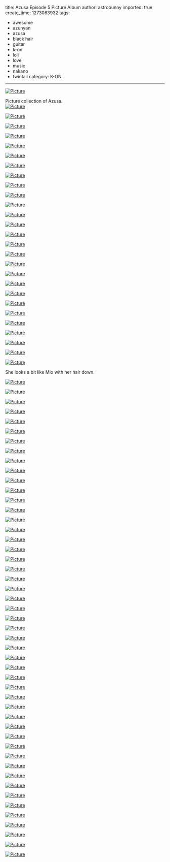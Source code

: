 title: Azusa Episode 5 Picture Album
author: astrobunny
imported: true
create_time: 1273083932
tags:
- awesome
- azunyan
- azusa
- black hair
- guitar
- k-on
- loli
- love
- music
- nakano
- twintail
category: K-ON
---
 [![](wp-uploads/2010/05/wpid-CoalGuys-K-ON-S2-05-4B19B10F_0-500x281.jpg "Picture")](/images/wp-uploads/2010/05/wpid-CoalGuys-K-ON-S2-05-4B19B10F_0.jpg)  
  
Picture collection of Azusa. <!--more-->  
 [![](wp-uploads/2010/05/wpid-CoalGuys-K-ON-S2-05-4B19B10F_1-500x281.jpg "Picture")](/images/wp-uploads/2010/05/wpid-CoalGuys-K-ON-S2-05-4B19B10F_1.jpg)  
  
 [![](wp-uploads/2010/05/wpid-CoalGuys-K-ON-S2-05-4B19B10F_2-500x281.jpg "Picture")](/images/wp-uploads/2010/05/wpid-CoalGuys-K-ON-S2-05-4B19B10F_2.jpg)  
  
 [![](wp-uploads/2010/05/wpid-CoalGuys-K-ON-S2-05-4B19B10F_3-500x281.jpg "Picture")](/images/wp-uploads/2010/05/wpid-CoalGuys-K-ON-S2-05-4B19B10F_3.jpg)  
  
 [![](wp-uploads/2010/05/wpid-CoalGuys-K-ON-S2-05-4B19B10F_4-500x281.jpg "Picture")](/images/wp-uploads/2010/05/wpid-CoalGuys-K-ON-S2-05-4B19B10F_4.jpg)  
  
 [![](wp-uploads/2010/05/wpid-CoalGuys-K-ON-S2-05-4B19B10F_5-500x281.jpg "Picture")](/images/wp-uploads/2010/05/wpid-CoalGuys-K-ON-S2-05-4B19B10F_5.jpg)  
  
 [![](wp-uploads/2010/05/wpid-CoalGuys-K-ON-S2-05-4B19B10F_6-500x281.jpg "Picture")](/images/wp-uploads/2010/05/wpid-CoalGuys-K-ON-S2-05-4B19B10F_6.jpg)  
  
 [![](wp-uploads/2010/05/wpid-CoalGuys-K-ON-S2-05-4B19B10F_8-500x281.jpg "Picture")](/images/wp-uploads/2010/05/wpid-CoalGuys-K-ON-S2-05-4B19B10F_8.jpg)  
  
 [![](wp-uploads/2010/05/wpid-CoalGuys-K-ON-S2-05-4B19B10F_9-500x281.jpg "Picture")](/images/wp-uploads/2010/05/wpid-CoalGuys-K-ON-S2-05-4B19B10F_9.jpg)  
  
 [![](wp-uploads/2010/05/wpid-CoalGuys-K-ON-S2-05-4B19B10F_10-500x281.jpg "Picture")](/images/wp-uploads/2010/05/wpid-CoalGuys-K-ON-S2-05-4B19B10F_10.jpg)  
  
 [![](wp-uploads/2010/05/wpid-CoalGuys-K-ON-S2-05-4B19B10F_11-500x281.jpg "Picture")](/images/wp-uploads/2010/05/wpid-CoalGuys-K-ON-S2-05-4B19B10F_11.jpg)  
  
 [![](wp-uploads/2010/05/wpid-CoalGuys-K-ON-S2-05-4B19B10F_12-500x281.jpg "Picture")](/images/wp-uploads/2010/05/wpid-CoalGuys-K-ON-S2-05-4B19B10F_12.jpg)  
  
 [![](wp-uploads/2010/05/wpid-CoalGuys-K-ON-S2-05-4B19B10F_13-500x281.jpg "Picture")](/images/wp-uploads/2010/05/wpid-CoalGuys-K-ON-S2-05-4B19B10F_13.jpg)  
  
 [![](wp-uploads/2010/05/wpid-CoalGuys-K-ON-S2-05-4B19B10F_14-500x281.jpg "Picture")](/images/wp-uploads/2010/05/wpid-CoalGuys-K-ON-S2-05-4B19B10F_14.jpg)  
  
 [![](wp-uploads/2010/05/wpid-CoalGuys-K-ON-S2-05-4B19B10F_15-500x281.jpg "Picture")](/images/wp-uploads/2010/05/wpid-CoalGuys-K-ON-S2-05-4B19B10F_15.jpg)  
  
 [![](wp-uploads/2010/05/wpid-CoalGuys-K-ON-S2-05-4B19B10F_16-500x281.jpg "Picture")](/images/wp-uploads/2010/05/wpid-CoalGuys-K-ON-S2-05-4B19B10F_16.jpg)  
  
 [![](wp-uploads/2010/05/wpid-CoalGuys-K-ON-S2-05-4B19B10F_17-500x281.jpg "Picture")](/images/wp-uploads/2010/05/wpid-CoalGuys-K-ON-S2-05-4B19B10F_17.jpg)  
  
 [![](wp-uploads/2010/05/wpid-CoalGuys-K-ON-S2-05-4B19B10F_19-500x281.jpg "Picture")](/images/wp-uploads/2010/05/wpid-CoalGuys-K-ON-S2-05-4B19B10F_19.jpg)  
  
 [![](wp-uploads/2010/05/wpid-CoalGuys-K-ON-S2-05-4B19B10F_20-500x281.jpg "Picture")](/images/wp-uploads/2010/05/wpid-CoalGuys-K-ON-S2-05-4B19B10F_20.jpg)  
  
 [![](wp-uploads/2010/05/wpid-CoalGuys-K-ON-S2-05-4B19B10F_21-500x281.jpg "Picture")](/images/wp-uploads/2010/05/wpid-CoalGuys-K-ON-S2-05-4B19B10F_21.jpg)  
  
 [![](wp-uploads/2010/05/wpid-CoalGuys-K-ON-S2-05-4B19B10F_22-500x281.jpg "Picture")](/images/wp-uploads/2010/05/wpid-CoalGuys-K-ON-S2-05-4B19B10F_22.jpg)  
  
 [![](wp-uploads/2010/05/wpid-CoalGuys-K-ON-S2-05-4B19B10F_23-500x281.jpg "Picture")](/images/wp-uploads/2010/05/wpid-CoalGuys-K-ON-S2-05-4B19B10F_23.jpg)  
  
 [![](wp-uploads/2010/05/wpid-CoalGuys-K-ON-S2-05-4B19B10F_24-500x281.jpg "Picture")](/images/wp-uploads/2010/05/wpid-CoalGuys-K-ON-S2-05-4B19B10F_24.jpg)  
  
 [![](wp-uploads/2010/05/wpid-CoalGuys-K-ON-S2-05-4B19B10F_25-500x281.jpg "Picture")](/images/wp-uploads/2010/05/wpid-CoalGuys-K-ON-S2-05-4B19B10F_25.jpg)  
  
 [![](wp-uploads/2010/05/wpid-CoalGuys-K-ON-S2-05-4B19B10F_26-500x281.jpg "Picture")](/images/wp-uploads/2010/05/wpid-CoalGuys-K-ON-S2-05-4B19B10F_26.jpg)  
  
 [![](wp-uploads/2010/05/wpid-CoalGuys-K-ON-S2-05-4B19B10F_27-500x281.jpg "Picture")](/images/wp-uploads/2010/05/wpid-CoalGuys-K-ON-S2-05-4B19B10F_27.jpg)  
  
 [![](wp-uploads/2010/05/wpid-CoalGuys-K-ON-S2-05-4B19B10F_28-500x281.jpg "Picture")](/images/wp-uploads/2010/05/wpid-CoalGuys-K-ON-S2-05-4B19B10F_28.jpg)  
  
 [![](wp-uploads/2010/05/wpid-CoalGuys-K-ON-S2-05-4B19B10F_29-500x281.jpg "Picture")](/images/wp-uploads/2010/05/wpid-CoalGuys-K-ON-S2-05-4B19B10F_29.jpg)  
  
She looks a bit like Mio with her hair down.  
  
 [![](wp-uploads/2010/05/wpid-CoalGuys-K-ON-S2-05-4B19B10F_30-500x281.jpg "Picture")](/images/wp-uploads/2010/05/wpid-CoalGuys-K-ON-S2-05-4B19B10F_30.jpg)  
  
 [![](wp-uploads/2010/05/wpid-CoalGuys-K-ON-S2-05-4B19B10F_31-500x281.jpg "Picture")](/images/wp-uploads/2010/05/wpid-CoalGuys-K-ON-S2-05-4B19B10F_31.jpg)  
  
 [![](wp-uploads/2010/05/wpid-CoalGuys-K-ON-S2-05-4B19B10F_32-500x281.jpg "Picture")](/images/wp-uploads/2010/05/wpid-CoalGuys-K-ON-S2-05-4B19B10F_32.jpg)  
  
 [![](wp-uploads/2010/05/wpid-CoalGuys-K-ON-S2-05-4B19B10F_33-500x281.jpg "Picture")](/images/wp-uploads/2010/05/wpid-CoalGuys-K-ON-S2-05-4B19B10F_33.jpg)  
  
 [![](wp-uploads/2010/05/wpid-CoalGuys-K-ON-S2-05-4B19B10F_34-500x281.jpg "Picture")](/images/wp-uploads/2010/05/wpid-CoalGuys-K-ON-S2-05-4B19B10F_34.jpg)  
  
 [![](wp-uploads/2010/05/wpid-CoalGuys-K-ON-S2-05-4B19B10F_35-500x281.jpg "Picture")](/images/wp-uploads/2010/05/wpid-CoalGuys-K-ON-S2-05-4B19B10F_35.jpg)  
  
 [![](wp-uploads/2010/05/wpid-CoalGuys-K-ON-S2-05-4B19B10F_37-500x281.jpg "Picture")](/images/wp-uploads/2010/05/wpid-CoalGuys-K-ON-S2-05-4B19B10F_37.jpg)  
  
 [![](wp-uploads/2010/05/wpid-CoalGuys-K-ON-S2-05-4B19B10F_38-500x281.jpg "Picture")](/images/wp-uploads/2010/05/wpid-CoalGuys-K-ON-S2-05-4B19B10F_38.jpg)  
  
 [![](wp-uploads/2010/05/wpid-CoalGuys-K-ON-S2-05-4B19B10F_39-500x281.jpg "Picture")](/images/wp-uploads/2010/05/wpid-CoalGuys-K-ON-S2-05-4B19B10F_39.jpg)  
  
 [![](wp-uploads/2010/05/wpid-CoalGuys-K-ON-S2-05-4B19B10F_40-500x281.jpg "Picture")](/images/wp-uploads/2010/05/wpid-CoalGuys-K-ON-S2-05-4B19B10F_40.jpg)  
  
 [![](wp-uploads/2010/05/wpid-CoalGuys-K-ON-S2-05-4B19B10F_41-500x281.jpg "Picture")](/images/wp-uploads/2010/05/wpid-CoalGuys-K-ON-S2-05-4B19B10F_41.jpg)  
  
 [![](wp-uploads/2010/05/wpid-CoalGuys-K-ON-S2-05-4B19B10F_43-500x281.jpg "Picture")](/images/wp-uploads/2010/05/wpid-CoalGuys-K-ON-S2-05-4B19B10F_43.jpg)  
  
 [![](wp-uploads/2010/05/wpid-CoalGuys-K-ON-S2-05-4B19B10F_44-500x281.jpg "Picture")](/images/wp-uploads/2010/05/wpid-CoalGuys-K-ON-S2-05-4B19B10F_44.jpg)  
  
 [![](wp-uploads/2010/05/wpid-CoalGuys-K-ON-S2-05-4B19B10F_45-500x281.jpg "Picture")](/images/wp-uploads/2010/05/wpid-CoalGuys-K-ON-S2-05-4B19B10F_45.jpg)  
  
 [![](wp-uploads/2010/05/wpid-CoalGuys-K-ON-S2-05-4B19B10F_46-500x281.jpg "Picture")](/images/wp-uploads/2010/05/wpid-CoalGuys-K-ON-S2-05-4B19B10F_46.jpg)  
  
 [![](wp-uploads/2010/05/wpid-CoalGuys-K-ON-S2-05-4B19B10F_47-500x281.jpg "Picture")](/images/wp-uploads/2010/05/wpid-CoalGuys-K-ON-S2-05-4B19B10F_47.jpg)  
  
 [![](wp-uploads/2010/05/wpid-CoalGuys-K-ON-S2-05-4B19B10F_48-500x281.jpg "Picture")](/images/wp-uploads/2010/05/wpid-CoalGuys-K-ON-S2-05-4B19B10F_48.jpg)  
  
 [![](wp-uploads/2010/05/wpid-CoalGuys-K-ON-S2-05-4B19B10F_49-500x281.jpg "Picture")](/images/wp-uploads/2010/05/wpid-CoalGuys-K-ON-S2-05-4B19B10F_49.jpg)  
  
 [![](wp-uploads/2010/05/wpid-CoalGuys-K-ON-S2-05-4B19B10F_50-500x281.jpg "Picture")](/images/wp-uploads/2010/05/wpid-CoalGuys-K-ON-S2-05-4B19B10F_50.jpg)  
  
 [![](wp-uploads/2010/05/wpid-CoalGuys-K-ON-S2-05-4B19B10F_51-500x281.jpg "Picture")](/images/wp-uploads/2010/05/wpid-CoalGuys-K-ON-S2-05-4B19B10F_51.jpg)  
  
 [![](wp-uploads/2010/05/wpid-CoalGuys-K-ON-S2-05-4B19B10F_52-500x281.jpg "Picture")](/images/wp-uploads/2010/05/wpid-CoalGuys-K-ON-S2-05-4B19B10F_52.jpg)  
  
 [![](wp-uploads/2010/05/wpid-CoalGuys-K-ON-S2-05-4B19B10F_53-500x281.jpg "Picture")](/images/wp-uploads/2010/05/wpid-CoalGuys-K-ON-S2-05-4B19B10F_53.jpg)  
  
 [![](wp-uploads/2010/05/wpid-CoalGuys-K-ON-S2-05-4B19B10F_54-500x281.jpg "Picture")](/images/wp-uploads/2010/05/wpid-CoalGuys-K-ON-S2-05-4B19B10F_54.jpg)  
  
 [![](wp-uploads/2010/05/wpid-CoalGuys-K-ON-S2-05-4B19B10F_55-500x281.jpg "Picture")](/images/wp-uploads/2010/05/wpid-CoalGuys-K-ON-S2-05-4B19B10F_55.jpg)  
  
 [![](wp-uploads/2010/05/wpid-CoalGuys-K-ON-S2-05-4B19B10F_56-500x281.jpg "Picture")](/images/wp-uploads/2010/05/wpid-CoalGuys-K-ON-S2-05-4B19B10F_56.jpg)  
  
 [![](wp-uploads/2010/05/wpid-CoalGuys-K-ON-S2-05-4B19B10F_57-500x281.jpg "Picture")](/images/wp-uploads/2010/05/wpid-CoalGuys-K-ON-S2-05-4B19B10F_57.jpg)  
  
 [![](wp-uploads/2010/05/wpid-CoalGuys-K-ON-S2-05-4B19B10F_58-500x281.jpg "Picture")](/images/wp-uploads/2010/05/wpid-CoalGuys-K-ON-S2-05-4B19B10F_58.jpg)  
  
 [![](wp-uploads/2010/05/wpid-CoalGuys-K-ON-S2-05-4B19B10F_59-500x281.jpg "Picture")](/images/wp-uploads/2010/05/wpid-CoalGuys-K-ON-S2-05-4B19B10F_59.jpg)  
  
 [![](wp-uploads/2010/05/wpid-CoalGuys-K-ON-S2-05-4B19B10F_60-500x281.jpg "Picture")](/images/wp-uploads/2010/05/wpid-CoalGuys-K-ON-S2-05-4B19B10F_60.jpg)  
  
 [![](wp-uploads/2010/05/wpid-CoalGuys-K-ON-S2-05-4B19B10F_61-500x281.jpg "Picture")](/images/wp-uploads/2010/05/wpid-CoalGuys-K-ON-S2-05-4B19B10F_61.jpg)  
  
 [![](wp-uploads/2010/05/wpid-CoalGuys-K-ON-S2-05-4B19B10F_62-500x281.jpg "Picture")](/images/wp-uploads/2010/05/wpid-CoalGuys-K-ON-S2-05-4B19B10F_62.jpg)  
  
 [![](wp-uploads/2010/05/wpid-CoalGuys-K-ON-S2-05-4B19B10F_63-500x281.jpg "Picture")](/images/wp-uploads/2010/05/wpid-CoalGuys-K-ON-S2-05-4B19B10F_63.jpg)  
  
 [![](wp-uploads/2010/05/wpid-CoalGuys-K-ON-S2-05-4B19B10F_64-500x281.jpg "Picture")](/images/wp-uploads/2010/05/wpid-CoalGuys-K-ON-S2-05-4B19B10F_64.jpg)  
  
 [![](wp-uploads/2010/05/wpid-CoalGuys-K-ON-S2-05-4B19B10F_65-500x281.jpg "Picture")](/images/wp-uploads/2010/05/wpid-CoalGuys-K-ON-S2-05-4B19B10F_65.jpg)  
  
 [![](wp-uploads/2010/05/wpid-CoalGuys-K-ON-S2-05-4B19B10F_66-500x281.jpg "Picture")](/images/wp-uploads/2010/05/wpid-CoalGuys-K-ON-S2-05-4B19B10F_66.jpg)  
  
 [![](wp-uploads/2010/05/wpid-CoalGuys-K-ON-S2-05-4B19B10F_67-500x281.jpg "Picture")](/images/wp-uploads/2010/05/wpid-CoalGuys-K-ON-S2-05-4B19B10F_67.jpg)  
  
 [![](wp-uploads/2010/05/wpid-CoalGuys-K-ON-S2-05-4B19B10F_68-500x281.jpg "Picture")](/images/wp-uploads/2010/05/wpid-CoalGuys-K-ON-S2-05-4B19B10F_68.jpg)  
  
 [![](wp-uploads/2010/05/wpid-CoalGuys-K-ON-S2-05-4B19B10F_69-500x281.jpg "Picture")](/images/wp-uploads/2010/05/wpid-CoalGuys-K-ON-S2-05-4B19B10F_69.jpg)  
  
 [![](wp-uploads/2010/05/wpid-CoalGuys-K-ON-S2-05-4B19B10F_70-500x281.jpg "Picture")](/images/wp-uploads/2010/05/wpid-CoalGuys-K-ON-S2-05-4B19B10F_70.jpg)  
  
 [![](wp-uploads/2010/05/wpid-CoalGuys-K-ON-S2-05-4B19B10F_71-500x281.jpg "Picture")](/images/wp-uploads/2010/05/wpid-CoalGuys-K-ON-S2-05-4B19B10F_71.jpg)  
  
 [![](wp-uploads/2010/05/wpid-CoalGuys-K-ON-S2-05-4B19B10F_72-500x281.jpg "Picture")](/images/wp-uploads/2010/05/wpid-CoalGuys-K-ON-S2-05-4B19B10F_72.jpg)  
  
 [![](wp-uploads/2010/05/wpid-CoalGuys-K-ON-S2-05-4B19B10F_73-500x281.jpg "Picture")](/images/wp-uploads/2010/05/wpid-CoalGuys-K-ON-S2-05-4B19B10F_73.jpg)  
  
 [![](wp-uploads/2010/05/wpid-CoalGuys-K-ON-S2-05-4B19B10F_74-500x281.jpg "Picture")](/images/wp-uploads/2010/05/wpid-CoalGuys-K-ON-S2-05-4B19B10F_74.jpg)  
  
 [![](wp-uploads/2010/05/wpid-CoalGuys-K-ON-S2-05-4B19B10F_75-500x281.jpg "Picture")](/images/wp-uploads/2010/05/wpid-CoalGuys-K-ON-S2-05-4B19B10F_75.jpg)  
  
 [![](wp-uploads/2010/05/wpid-CoalGuys-K-ON-S2-05-4B19B10F_76-500x281.jpg "Picture")](/images/wp-uploads/2010/05/wpid-CoalGuys-K-ON-S2-05-4B19B10F_76.jpg)  
  
 [![](wp-uploads/2010/05/wpid-CoalGuys-K-ON-S2-05-4B19B10F_77-500x281.jpg "Picture")](/images/wp-uploads/2010/05/wpid-CoalGuys-K-ON-S2-05-4B19B10F_77.jpg)  
  
 [![](wp-uploads/2010/05/wpid-CoalGuys-K-ON-S2-05-4B19B10F_78-500x281.jpg "Picture")](/images/wp-uploads/2010/05/wpid-CoalGuys-K-ON-S2-05-4B19B10F_78.jpg)  
  
 [![](wp-uploads/2010/05/wpid-CoalGuys-K-ON-S2-05-4B19B10F_79-500x281.jpg "Picture")](/images/wp-uploads/2010/05/wpid-CoalGuys-K-ON-S2-05-4B19B10F_79.jpg)  
  
 [![](wp-uploads/2010/05/wpid-CoalGuys-K-ON-S2-05-4B19B10F_80-500x281.jpg "Picture")](/images/wp-uploads/2010/05/wpid-CoalGuys-K-ON-S2-05-4B19B10F_80.jpg)